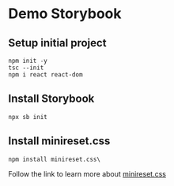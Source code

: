 # Demo Storybook

## Setup initial project
    npm init -y
    tsc --init
    npm i react react-dom

## Install Storybook
    npx sb init

## Install minireset.css
    npm install minireset.css\

Follow the link to learn more about [minireset.css](https://github.com/jgthms/minireset.css)